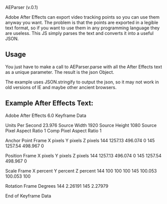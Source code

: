 AEParser (v.0.1)


Adobe After Effects can export video tracking points so you can use them anyway you want. The problem is that the points are exported in a legible text format, so if you want to use them in any programming language they are useless. This JS simply parses the text and converts it into a useful JSON. 


Usage
-----

You just have to make a call to AEParser.parse with all the After Effects text as a unique parameter. The result is the json Object.

The example uses JSON.stringify to output the json, so it may not work in old versions of IE and maybe other ancient browsers.



Example After Effects Text:
---------------------------

Adobe After Effects 6.0 Keyframe Data

  Units Per Second  23.976
  Source Width  1920
  Source Height 1080
  Source Pixel Aspect Ratio 1
  Comp Pixel Aspect Ratio 1

Anchor Point
  Frame X pixels  Y pixels  Z pixels
  144 1257.13 496.074 0
  145 1257.54 498.967 0

Position
  Frame X pixels  Y pixels  Z pixels
  144 1257.13 496.074 0
  145 1257.54 498.967 0

Scale
  Frame X percent Y percent Z percent
  144 100 100 100
  145 100.053 100.053 100

Rotation
  Frame Degrees
  144 2.26191
  145 2.27979

End of Keyframe Data
